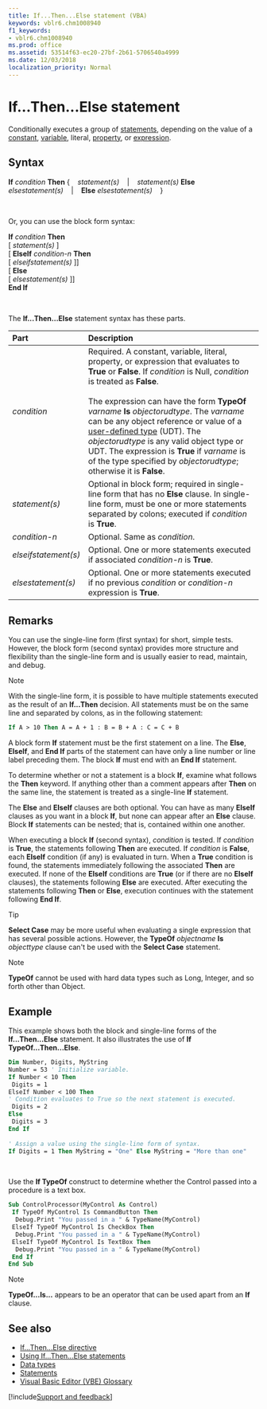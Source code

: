```yaml
---
title: If...Then...Else statement (VBA)
keywords: vblr6.chm1008940
f1_keywords:
- vblr6.chm1008940
ms.prod: office
ms.assetid: 53514f63-ec20-27bf-2b61-5706540a4999
ms.date: 12/03/2018
localization_priority: Normal
---
```



# If...Then...Else statement

Conditionally executes a group of [statements](../../Glossary/vbe-glossary.md#statement), depending on the value of a [constant](../../glossary/vbe-glossary.md#constant), [variable](../../glossary/vbe-glossary.md#variable), literal, [property](../../glossary/vbe-glossary.md#property), or [expression](../../Glossary/vbe-glossary.md#expression).

## Syntax

**If** _condition_ **Then** {&nbsp;&nbsp;&nbsp;&nbsp;_statement(s)_&nbsp;&nbsp;&nbsp;&nbsp;|&nbsp;&nbsp;&nbsp;&nbsp;_statement(s)_  **Else** _elsestatement(s)_&nbsp;&nbsp;&nbsp;&nbsp;|&nbsp;&nbsp;&nbsp;&nbsp;**Else** _elsestatement(s)_&nbsp;&nbsp;&nbsp;&nbsp;}

<br/>

Or, you can use the block form syntax:

**If** _condition_ **Then** <br/>
[ _statement(s)_ ] <br/>
[ **ElseIf** _condition-n_ **Then** <br/>
[ _elseifstatement(s)_ ]] <br/>
[ **Else** <br/>
[ _elsestatement(s)_ ]] <br/>
**End If** <br/>

<br/>

The **If...Then...Else** statement syntax has these parts.

|Part|Description|
|:-----|:-----|
| _condition_|Required. A constant, variable, literal, property, or expression that evaluates to **True** or **False**. If _condition_ is Null, _condition_ is treated as **False**.<br/><br/>The expression can have the form **TypeOf** _varname_ **Is** _objectorudtype_. The _varname_ can be any object reference or value of a [user-defined type](../../glossary/vbe-glossary#user-defined-type.md) (UDT). The _objectorudtype_ is any valid object type or UDT. The expression is **True** if _varname_ is of the type specified by _objectorudtype_; otherwise it is **False**.| 
| _statement(s)_|Optional in block form; required in single-line form that has no **Else** clause. In single-line form, must be one or more statements separated by colons; executed if _condition_ is **True**.|
| _condition-n_|Optional. Same as  _condition_.|
| _elseifstatement(s)_|Optional. One or more statements executed if associated  _condition-n_ is **True**.|
| _elsestatement(s)_|Optional. One or more statements executed if no previous  _condition_ or _condition-n_ expression is **True**.|

## Remarks

You can use the single-line form (first syntax) for short, simple tests. However, the block form (second syntax) provides more structure and flexibility than the single-line form and is usually easier to read, maintain, and debug.

> [!NOTE] 
> With the single-line form, it is possible to have multiple statements executed as the result of an **If...Then** decision. All statements must be on the same line and separated by colons, as in the following statement:

```vb
If A > 10 Then A = A + 1 : B = B + A : C = C + B 

```


A block form **If** statement must be the first statement on a line. The **Else**, **ElseIf**, and **End If** parts of the statement can have only a line number or line label preceding them. The block **If** must end with an **End If** statement.

To determine whether or not a statement is a block **If**, examine what follows the **Then** keyword. If anything other than a comment appears after **Then** on the same line, the statement is treated as a single-line **If** statement.

The **Else** and **ElseIf** clauses are both optional. You can have as many **ElseIf** clauses as you want in a block **If**, but none can appear after an **Else** clause. Block **If** statements can be nested; that is, contained within one another.

When executing a block **If** (second syntax), _condition_ is tested. If _condition_ is **True**, the statements following **Then** are executed. If _condition_ is **False**, each **ElseIf** condition (if any) is evaluated in turn. When a **True** condition is found, the statements immediately following the associated **Then** are executed. If none of the **ElseIf** conditions are **True** (or if there are no **ElseIf** clauses), the statements following **Else** are executed. After executing the statements following **Then** or **Else**, execution continues with the statement following **End If**.

> [!TIP] 
> **Select Case** may be more useful when evaluating a single expression that has several possible actions. However, the **TypeOf** _objectname_ **Is** _objecttype_ clause can't be used with the **Select Case** statement.

> [!NOTE] 
> **TypeOf** cannot be used with hard data types such as Long, Integer, and so forth other than Object.


## Example

This example shows both the block and single-line forms of the **If...Then...Else** statement. It also illustrates the use of **If TypeOf...Then...Else**.


```vb
Dim Number, Digits, MyString 
Number = 53 ' Initialize variable. 
If Number < 10 Then 
 Digits = 1 
ElseIf Number < 100 Then 
' Condition evaluates to True so the next statement is executed. 
 Digits = 2 
Else 
 Digits = 3 
End If 
 
' Assign a value using the single-line form of syntax. 
If Digits = 1 Then MyString = "One" Else MyString = "More than one" 

```

<br/>

Use the **If TypeOf** construct to determine whether the Control passed into a procedure is a text box.

```vb
Sub ControlProcessor(MyControl As Control) 
 If TypeOf MyControl Is CommandButton Then 
  Debug.Print "You passed in a " & TypeName(MyControl) 
 ElseIf TypeOf MyControl Is CheckBox Then 
  Debug.Print "You passed in a " & TypeName(MyControl) 
 ElseIf TypeOf MyControl Is TextBox Then 
  Debug.Print "You passed in a " & TypeName(MyControl) 
 End If 
End Sub
```
> [!NOTE] 
> **TypeOf...Is...** appears to be an operator that can be used apart from an **If** clause.

## See also

- [If...Then...Else directive](ifthenelse-directive.md)
- [Using If...Then...Else statements](../../concepts/getting-started/using-ifthenelse-statements.md)
- [Data types](data-type-summary.md)
- [Statements](../statements.md)
- [Visual Basic Editor (VBE) Glossary](../../Glossary/vbe-glossary.md)

[!include[Support and feedback](~/includes/feedback-boilerplate.md)]
